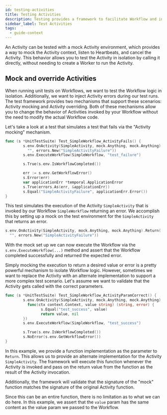 ```yaml
---
id: testing-activities
title: Testing Activities
description: Testing provides a framework to facilitate Workflow and integration testing.
sidebar_label: Test Activities
tags:
  - guide-context
---
```


An Activity can be tested with a mock Activity environment, which provides a way to mock the Activity context, listen to Heartbeats, and cancel the Activity.
This behavior allows you to test the Activity in isolation by calling it directly, without needing to create a Worker to run the Activity.

## Mock and override Activities

When running unit tests on Workflows, we want to test the Workflow logic in isolation. Additionally, we want to inject Activity errors during our test runs. The test framework provides two mechanisms that support these scenarios: Activity mocking and Activity overriding. Both of these mechanisms allow you to change the behavior of Activities invoked by your Workflow without the need to modify the actual Workflow code.

Let's take a look at a test that simulates a test that fails via the "Activity mocking" mechanism.

```go
func (s *UnitTestSuite) Test_SimpleWorkflow_ActivityFails() {
        s.env.OnActivity(SimpleActivity, mock.Anything, mock.Anything).Return(
          "", errors.New("SimpleActivityFailure"))
        s.env.ExecuteWorkflow(SimpleWorkflow, "test_failure")

        s.True(s.env.IsWorkflowCompleted())

        err := s.env.GetWorkflowError()
        s.Error(err)
        var applicationErr *temporal.ApplicationError
        s.True(errors.As(err, &applicationErr))
        s.Equal("SimpleActivityFailure", applicationErr.Error())
}
```

This test simulates the execution of the Activity `SimpleActivity` that is invoked by our Workflow `SimpleWorkflow` returning an error. We accomplish this by setting up a mock on the test environment for the `SimpleActivity` that returns an error.

```go
s.env.OnActivity(SimpleActivity, mock.Anything, mock.Anything).Return(
  "", errors.New("SimpleActivityFailure"))
```

With the mock set up we can now execute the Workflow via the `s.env.ExecuteWorkflow(...)` method and assert that the Workflow completed successfully and returned the expected error.

Simply mocking the execution to return a desired value or error is a pretty powerful mechanism to isolate Workflow logic.
However, sometimes we want to replace the Activity with an alternate implementation to support a more complex test scenario.
Let's assume we want to validate that the Activity gets called with the correct parameters.

```go
func (s *UnitTestSuite) Test_SimpleWorkflow_ActivityParamCorrect() {
        s.env.OnActivity(SimpleActivity, mock.Anything, mock.Anything).Return(
          func(ctx context.Context, value string) (string, error) {
                s.Equal("test_success", value)
                return value, nil
        })
        s.env.ExecuteWorkflow(SimpleWorkflow, "test_success")

        s.True(s.env.IsWorkflowCompleted())
        s.NoError(s.env.GetWorkflowError())
}
```

In this example, we provide a function implementation as the parameter to `Return`.
This allows us to provide an alternate implementation for the Activity `SimpleActivity`.
The framework will execute this function whenever the Activity is invoked and pass on the return value from the function as the result of the Activity invocation.

Additionally, the framework will validate that the signature of the "mock" function matches the signature of the original Activity function.

Since this can be an entire function, there is no limitation as to what we can do here. In this example, we assert that the `value` param has the same content as the value param we passed to the Workflow.
